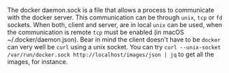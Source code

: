 The docker daemon.sock is a file that allows a process to communicate with the docker server. 
This communication can be through `unix`, `tcp` or `fd` sockets. When both, client and server, are in local `unix` can be used, when the communication is remote `tcp` must be enabled (in macOS ~/.docker/daemon.json). Bear in mind the client doesn't have to be `docker` can very well be `curl` using a unix socket. You can try `curl --unix-socket /var/run/docker.sock http://localhost/images/json | jq` to get all the images, for instance.

[](kubelet_best_pal_containerd.md)